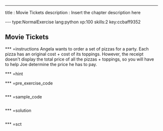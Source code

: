 ---
title       : Movie Tickets
description : Insert the chapter description here

--- type:NormalExercise lang:python xp:100 skills:2 key:ccbaff9352
## Movie Tickets


*** =instructions
Angela wants to order a set of pizzas for a party. Each pizza has an original cost + cost of its toppings.
However, the receipt doesn't display the total price of all the pizzas + toppings, so you will have to help Joe
determine the price he has to pay.



*** =hint

*** =pre_exercise_code
```{python}

```

*** =sample_code
```{python}

```

*** =solution
```{python}

```

*** =sct
```{python}

```
